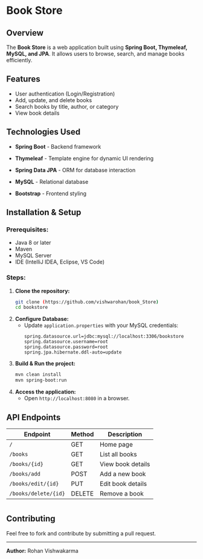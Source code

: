 # Book Store

## Overview
The **Book Store** is a web application built using **Spring Boot, Thymeleaf, MySQL, and JPA**. It allows users to browse, search, and manage books efficiently.

## Features
- User authentication (Login/Registration)
- Add, update, and delete books
- Search books by title, author, or category
- View book details


## Technologies Used
- **Spring Boot** - Backend framework
- **Thymeleaf** - Template engine for dynamic UI rendering
- **Spring Data JPA** - ORM for database interaction
- **MySQL** - Relational database

- **Bootstrap** - Frontend styling

## Installation & Setup
### Prerequisites:
- Java 8 or later
- Maven
- MySQL Server
- IDE (IntelliJ IDEA, Eclipse, VS Code)

### Steps:
1. **Clone the repository:**
   ```bash
   git clone (https://github.com/vishwarohan/book_Store)
   cd bookstore
   ```
2. **Configure Database:**
   - Update `application.properties` with your MySQL credentials:
     ```properties
     spring.datasource.url=jdbc:mysql://localhost:3306/bookstore
     spring.datasource.username=root
     spring.datasource.password=root
     spring.jpa.hibernate.ddl-auto=update
     ```
3. **Build & Run the project:**
   ```bash
   mvn clean install
   mvn spring-boot:run
   ```
4. **Access the application:**
   - Open `http://localhost:8080` in a browser.

## API Endpoints
| Endpoint           | Method | Description          |
|-------------------|--------|----------------------|
| `/`               | GET    | Home page           |
| `/books`          | GET    | List all books      |
| `/books/{id}`     | GET    | View book details   |
| `/books/add`      | POST   | Add a new book      |
| `/books/edit/{id}`| PUT    | Edit book details   |
| `/books/delete/{id}` | DELETE | Remove a book  |

#

## Contributing
Feel free to fork and contribute by submitting a pull request.


---
**Author:** Rohan Vishwakarma

